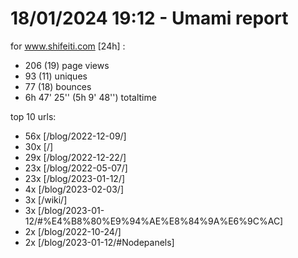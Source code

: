 # 18/01/2024 19:12 - Umami report
for www.shifeiti.com [24h] :

 - 206 (19) page views
 - 93 (11) uniques
 - 77 (18) bounces
 - 6h 47' 25'' (5h 9' 48'') totaltime


top 10 urls:
 - 56x [/blog/2022-12-09/]
 - 30x [/]
 - 29x [/blog/2022-12-22/]
 - 23x [/blog/2022-05-07/]
 - 23x [/blog/2023-01-12/]
 - 4x [/blog/2023-02-03/]
 - 3x [/wiki/]
 - 3x [/blog/2023-01-12/#%E4%B8%80%E9%94%AE%E8%84%9A%E6%9C%AC]
 - 2x [/blog/2022-10-24/]
 - 2x [/blog/2023-01-12/#Nodepanels]


